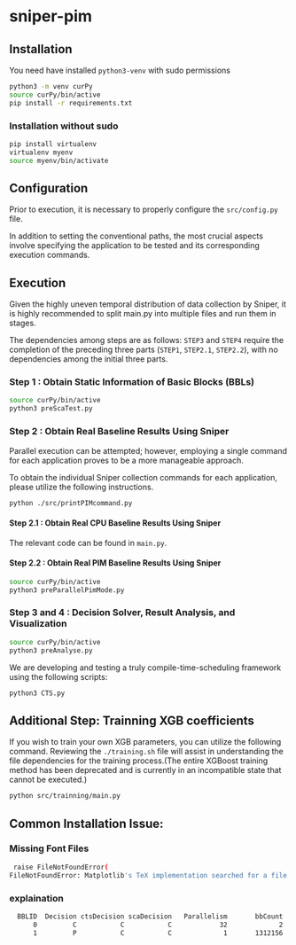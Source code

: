 # sniper-pim


## Installation

You need have installed `python3-venv` with sudo permissions
```bash
python3 -m venv curPy
source curPy/bin/active
pip install -r requirements.txt
```

### Installation without sudo

```bash
pip install virtualenv
virtualenv myenv
source myenv/bin/activate
```

## Configuration

Prior to execution, it is necessary to properly configure the `src/config.py` file.

In addition to setting the conventional paths, the most crucial aspects involve specifying the application to be tested and its corresponding execution commands.

## Execution

Given the highly uneven temporal distribution of data collection by Sniper, it is highly recommended to split main.py into multiple files and run them in stages.

The dependencies among steps are as follows: `STEP3` and `STEP4` require the completion of the preceding three parts (`STEP1`, `STEP2.1`, `STEP2.2`), with no dependencies among the initial three parts.

### Step 1 : Obtain Static Information of Basic Blocks (BBLs)

```bash
source curPy/bin/active
python3 preScaTest.py
```

### Step 2 : Obtain Real Baseline Results Using Sniper

Parallel execution can be attempted; however, employing a single command for each application proves to be a more manageable approach. 

To obtain the individual Sniper collection commands for each application, please utilize the following instructions.

```bash
python ./src/printPIMcommand.py
```

#### Step 2.1 : Obtain Real CPU Baseline Results Using Sniper

The relevant code can be found in `main.py`.

#### Step 2.2 : Obtain Real PIM Baseline Results Using Sniper

```bash
source curPy/bin/active
python3 preParallelPimMode.py
```

### Step 3 and 4 : Decision Solver, Result Analysis, and Visualization

```bash
source curPy/bin/active
python3 preAnalyse.py
```

We are developing and testing a truly compile-time-scheduling framework using the following scripts:

```bash
python3 CTS.py 
```

## Additional Step: Trainning XGB coefficients

If you wish to train your own XGB parameters, you can utilize the following command. Reviewing the `./training.sh` file will assist in understanding the file dependencies for the training process.(The entire XGBoost training method has been deprecated and is currently in an incompatible state that cannot be executed.)

```bash
python src/trainning/main.py
```

## Common Installation Issue: 


### Missing Font Files

```bash
 raise FileNotFoundError(
FileNotFoundError: Matplotlib's TeX implementation searched for a file named 'cmr10.tfm' in your texmf tree, but could not find it 
```

<!-- 1. `wget http://mirrors.ctan.org/fonts/cm/tfm/cmr10.tfm`
2. Matplotlib set front search path  -->

### explaination

```bash
  BBLID  Decision ctsDecision scaDecision   Parallelism       bbCount            CPU            PIM     Difference             Hash(hi)             Hash(lo)
      0         C           C           C            32             2          11007    6.30947e+07   -6.30837e+07                      0                      0
      1         P           C           C             1       1312156    1.13788e+06    4.01082e+06   -2.87294e+06                      1                      1
```
